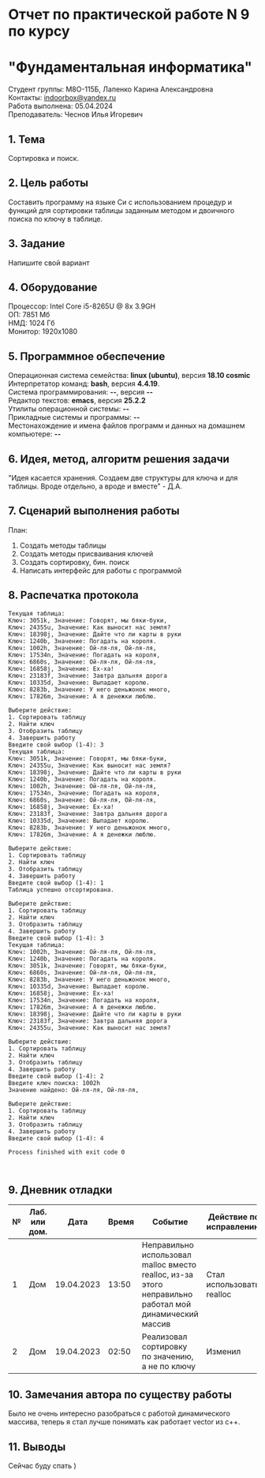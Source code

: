 # Отчет по практической работе N 9 по курсу
# "Фундаментальная информатика"

Студент группы: M8О-115Б, Лапенко Карина Александровна\
Контакты: indoorbox@yandex.ru \
Работа выполнена: 05.04.2024\
Преподаватель: Чеснов Илья Игоревич

## 1. Тема

Сортировка и поиск.

## 2. Цель работы

Составить программу на языке Си с использованием процедур и функций для сортировки таблицы заданным методом
и двоичного поиска по ключу в таблице.

## 3. Задание

Напишите свой вариант

## 4. Оборудование

Процессор: Intel Core i5-8265U @ 8x 3.9GH\
ОП: 7851 Мб\
НМД: 1024 Гб\
Монитор: 1920x1080

## 5. Программное обеспечение

Операционная система семейства: **linux (ubuntu)**, версия **18.10 cosmic**\
Интерпретатор команд: **bash**, версия **4.4.19**.\
Система программирования: **--**, версия **--**\
Редактор текстов: **emacs**, версия **25.2.2**\
Утилиты операционной системы: **--**\
Прикладные системы и программы: **--**\
Местонахождение и имена файлов программ и данных на домашнем компьютере: **--**

## 6. Идея, метод, алгоритм решения задачи

"Идея касается хранения. Создаем две структуры для ключа и для таблицы. Вроде отдельно, а вроде и вместе" - Д.А.

## 7. Сценарий выполнения работы

План:
1. Создать методы таблицы
2. Создать методы присваивания ключей
3. Создать сортировку, бин. поиск
4. Написать интерфейс для работы с программой

## 8. Распечатка протокола

```
Текущая таблица:
Ключ: 3051k, Значение: Говорят, мы бяки-буки,
Ключ: 24355u, Значение: Как выносит нас земля?
Ключ: 18398j, Значение: Дайте что ли карты в руки
Ключ: 1240b, Значение: Погадать на короля.
Ключ: 1002h, Значение: Ой-ля-ля, Ой-ля-ля,
Ключ: 17534n, Значение: Погадать на короля,
Ключ: 6860s, Значение: Ой-ля-ля, Ой-ля-ля,
Ключ: 16858j, Значение: Ех-ха!
Ключ: 23183f, Значение: Завтра дальняя дорога
Ключ: 10335d, Значение: Выпадает королю.
Ключ: 8283b, Значение: У него деньжонок много,
Ключ: 17826m, Значение: А я денежки люблю.

Выберите действие:
1. Сортировать таблицу
2. Найти ключ
3. Отобразить таблицу
4. Завершить работу
Введите свой выбор (1-4): 3
Текущая таблица:
Ключ: 3051k, Значение: Говорят, мы бяки-буки,
Ключ: 24355u, Значение: Как выносит нас земля?
Ключ: 18398j, Значение: Дайте что ли карты в руки
Ключ: 1240b, Значение: Погадать на короля.
Ключ: 1002h, Значение: Ой-ля-ля, Ой-ля-ля,
Ключ: 17534n, Значение: Погадать на короля,
Ключ: 6860s, Значение: Ой-ля-ля, Ой-ля-ля,
Ключ: 16858j, Значение: Ех-ха!
Ключ: 23183f, Значение: Завтра дальняя дорога
Ключ: 10335d, Значение: Выпадает королю.
Ключ: 8283b, Значение: У него деньжонок много,
Ключ: 17826m, Значение: А я денежки люблю.

Выберите действие:
1. Сортировать таблицу
2. Найти ключ
3. Отобразить таблицу
4. Завершить работу
Введите свой выбор (1-4): 1
Таблица успешно отсортирована.

Выберите действие:
1. Сортировать таблицу
2. Найти ключ
3. Отобразить таблицу
4. Завершить работу
Введите свой выбор (1-4): 3
Текущая таблица:
Ключ: 1002h, Значение: Ой-ля-ля, Ой-ля-ля,
Ключ: 1240b, Значение: Погадать на короля.
Ключ: 3051k, Значение: Говорят, мы бяки-буки,
Ключ: 6860s, Значение: Ой-ля-ля, Ой-ля-ля,
Ключ: 8283b, Значение: У него деньжонок много,
Ключ: 10335d, Значение: Выпадает королю.
Ключ: 16858j, Значение: Ех-ха!
Ключ: 17534n, Значение: Погадать на короля,
Ключ: 17826m, Значение: А я денежки люблю.
Ключ: 18398j, Значение: Дайте что ли карты в руки
Ключ: 23183f, Значение: Завтра дальняя дорога
Ключ: 24355u, Значение: Как выносит нас земля?

Выберите действие:
1. Сортировать таблицу
2. Найти ключ
3. Отобразить таблицу
4. Завершить работу
Введите свой выбор (1-4): 2
Введите ключ поиска: 1002h
Значение найдено: Ой-ля-ля, Ой-ля-ля,

Выберите действие:
1. Сортировать таблицу
2. Найти ключ
3. Отобразить таблицу
4. Завершить работу
Введите свой выбор (1-4): 4

Process finished with exit code 0



```

## 9. Дневник отладки

| № | Лаб. или дом. | Дата       | Время     | Событие                  | Действие по исправлению | Примечание  |
|---|---------------|------------|-----------|--------------------------|-------------------------|-------------|
|1  | Дом           | 19.04.2023 | 13:50     | Неправильно использовал malloc вместо realloc, из-за этого неправильно работал мой динамический массив | Стал использовать realloc | Нужно разбираться, что зачем |
|2  | Дом           | 19.04.2023 | 02:50     | Реализовал сортировку по значению, а не по ключу | Изменил | Нужно внимательнее читать задание |

## 10. Замечания автора по существу работы

Было не очень интересно разобраться с работой динамического массива, теперь я стал лучше понимать как работает vector из c++. 

## 11. Выводы

Сейчас буду спать )

